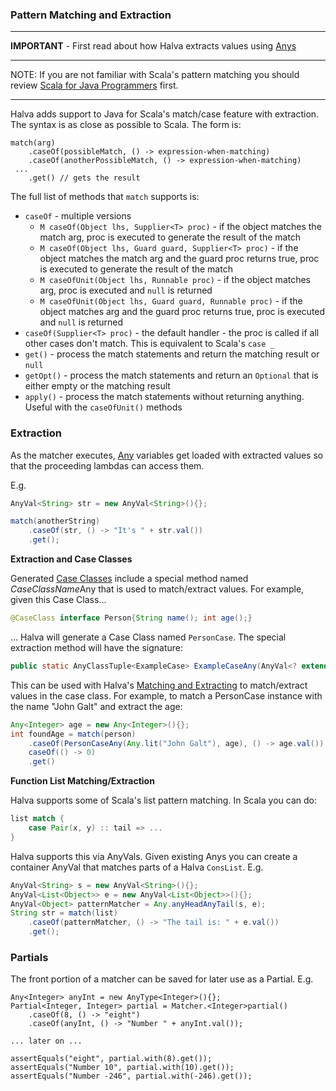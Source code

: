 ### Pattern Matching and Extraction

----

**IMPORTANT** - First read about how Halva extracts values using [Anys](../any/README.md)

----

NOTE: If you are not familiar with Scala's pattern matching you should review [Scala for Java Programmers](../../../../../../../../SCALA.md) first.

------------

Halva adds support to Java for Scala's match/case feature with extraction. The syntax is as close as possible to Scala. The form is:

```
match(arg)
    .caseOf(possibleMatch, () -> expression-when-matching)
    .caseOf(anotherPossibleMatch, () -> expression-when-matching)
 ...    
    .get() // gets the result
```

The full list of methods that `match` supports is:

* `caseOf` - multiple versions
    * `M caseOf(Object lhs, Supplier<T> proc)` - if the object matches the match arg, proc is executed to generate the result of the match
    * `M caseOf(Object lhs, Guard guard, Supplier<T> proc)` - if the object matches the match arg and the guard proc returns true, proc is executed to generate the result of the match
    * `M caseOfUnit(Object lhs, Runnable proc)` - if the object matches arg, proc is executed and `null` is returned
    * `M caseOfUnit(Object lhs, Guard guard, Runnable proc)` - if the object matches arg and the guard proc returns true, proc is executed and `null` is returned
* `caseOf(Supplier<T> proc)` - the default handler - the proc is called if all other cases don't match. This is equivalent to Scala's `case _`
* `get()` - process the match statements and return the matching result or `null`
* `getOpt()` - process the match statements and return an `Optional` that is either empty or the matching result
* `apply()` - process the match statements without returning anything. Useful with the `caseOfUnit()` methods

### Extraction

As the matcher executes, [Any](../any/README.md) variables get loaded with extracted values so that the proceeding lambdas can access them.
    
E.g.

```java
AnyVal<String> str = new AnyVal<String>(){};

match(anotherString)
    .caseOf(str, () -> "It's " + str.val())
    .get();
```

**Extraction and Case Classes**

Generated [Case Classes](../caseclass/README.md) include a special method named *CaseClassName*Any that is used to match/extract values. 
For example, given this Case Class...

```java
@CaseClass interface Person{String name(); int age();}
```

... Halva will generate a Case Class named `PersonCase`. The special extraction method will have the signature:

```java
public static AnyClassTuple<ExampleCase> ExampleCaseAny(AnyVal<? extends String> name, AnyVal<? extends Integer> age)
```

This can be used with Halva's [Matching and Extracting](../matcher/README.md) to match/extract values in the case class. For example,
to match a PersonCase instance with the name "John Galt" and extract the age:

```java
Any<Integer> age = new Any<Integer>(){};
int foundAge = match(person)
    .caseOf(PersonCaseAny(Any.lit("John Galt"), age), () -> age.val())
    caseOf(() -> 0)
    .get()
```

**Function List Matching/Extraction**

Halva supports some of Scala's list pattern matching. In Scala you can do:

```scala
list match {
    case Pair(x, y) :: tail => ...
}
```

Halva supports this via AnyVals. Given existing Anys you can create a container AnyVal that matches parts of a Halva `ConsList`. E.g.

```java
AnyVal<String> s = new AnyVal<String>(){};
AnyVal<List<Object>> e = new AnyVal<List<Object>>(){};
AnyVal<Object> patternMatcher = Any.anyHeadAnyTail(s, e);
String str = match(list)
    .caseOf(patternMatcher, () -> "The tail is: " + e.val())
    .get();
```

### Partials

The front portion of a matcher can be saved for later use as a Partial. E.g.

```
Any<Integer> anyInt = new AnyType<Integer>(){};
Partial<Integer, Integer> partial = Matcher.<Integer>partial()
    .caseOf(8, () -> "eight")
    .caseOf(anyInt, () -> "Number " + anyInt.val());
    
... later on ...

assertEquals("eight", partial.with(8).get());
assertEquals("Number 10", partial.with(10).get());
assertEquals("Number -246", partial.with(-246).get());
```
